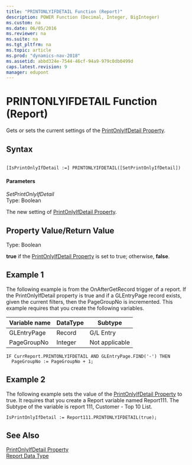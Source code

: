 ```yaml
---
title: "PRINTONLYIFDETAIL Function (Report)"
description: POWER Function (Decimal, Integer, BigInteger)
ms.custom: na
ms.date: 06/05/2016
ms.reviewer: na
ms.suite: na
ms.tgt_pltfrm: na
ms.topic: article
ms.prod: "dynamics-nav-2018"
ms.assetid: abbd324e-7544-46cf-94a9-979c0db0499d
caps.latest.revision: 9
manager: edupont
---
```

# PRINTONLYIFDETAIL Function (Report)
Gets or sets the current settings of the [PrintOnlyIfDetail Property](PrintOnlyIfDetail-Property.md).  
  
## Syntax  
  
```  
  
[IsPrintOnlyIfDetail :=] PRINTONLYIFDETAIL([SetPrintOnlyIfDetail])  
```  
  
#### Parameters  
 *SetPrintOnlyIfDetail*  
 Type: Boolean  
  
 The new setting of [PrintOnlyIfDetail Property](PrintOnlyIfDetail-Property.md).  
  
## Property Value/Return Value  
 Type: Boolean  
  
 **true** if the [PrintOnlyIfDetail Property](PrintOnlyIfDetail-Property.md) is set to true; otherwise, **false**.  
  
## Example 1 
 The following example is from the OnAfterGetRecord trigger of a report. If the PrintOnlyIfDetail property is true and if a GLEntryPage record exists, given the current filters, then the PageGroupNo is incremented. This example requires that you create the following variables.  
  
|Variable name|DataType|Subtype|  
|-------------------|--------------|-------------|  
|GLEntryPage|Record|G/L Entry|  
|PageGroupNo|Integer|Not applicable|  
  
```  
IF CurrReport.PRINTONLYIFDETAIL AND GLEntryPage.FIND('-') THEN  
  PageGroupNo := PageGroupNo + 1;  
```  
  
## Example 2 
 The following example sets the value of the [PrintOnlyIfDetail Property](PrintOnlyIfDetail-Property.md) to true. It requires that you create a Report variable named Report111. The Subtype of the variable is report 111, Customer - Top 10 List.  
  
```  
IsPrintOnlyIfDetail := Report111.PRINTONLYIFDETAIL(true);  
```  
  
## See Also  
 [PrintOnlyIfDetail Property](PrintOnlyIfDetail-Property.md)   
 [Report Data Type](Report-Data-Type.md)